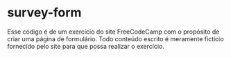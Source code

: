 # survey-form
Esse código é de um exercício do site FreeCodeCamp com o propósito de criar uma página de formulário.
Todo conteúdo escrito é meramente fictício fornecído pelo site para que possa realizar o exercício.
